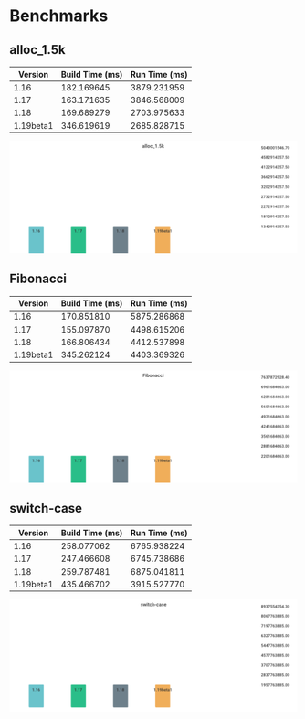 # Benchmarks

## alloc_1.5k

| Version | Build Time (ms) | Run Time (ms) |
| ------ | ------ | ------ |
| 1.16 | 182.169645 | 3879.231959 |
| 1.17 | 163.171635 | 3846.568009 |
| 1.18 | 169.689279 | 2703.975633 |
| 1.19beta1 | 346.619619 | 2685.828715 |

![alloc_1.5k](./78691b2f49e91d20e4fc03ba30be4e2828c5acd9ddd58fbf8d3e5b21bed97b8d.png)

## Fibonacci

| Version | Build Time (ms) | Run Time (ms) |
| ------ | ------ | ------ |
| 1.16 | 170.851810 | 5875.286868 |
| 1.17 | 155.097870 | 4498.615206 |
| 1.18 | 166.806434 | 4412.537898 |
| 1.19beta1 | 345.262124 | 4403.369326 |

![Fibonacci](./016be0f0bc3aacaadb309d0adc2b1024980e3775065236c79ab0d186380b4f83.png)

## switch-case

| Version | Build Time (ms) | Run Time (ms) |
| ------ | ------ | ------ |
| 1.16 | 258.077062 | 6765.938224 |
| 1.17 | 247.466608 | 6745.738686 |
| 1.18 | 259.787481 | 6875.041811 |
| 1.19beta1 | 435.466702 | 3915.527770 |

![switch-case](./1af1469d75e77ed39c58041d45b37b329137876f59fb4c03529ebb65c78b40aa.png)

